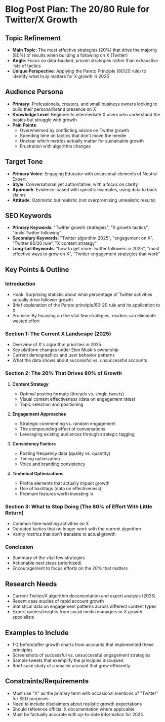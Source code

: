 # Blog Post Plan: The 20/80 Rule for Twitter/X Growth

## Topic Refinement
- **Main Topic**: The most effective strategies (20%) that drive the majority (80%) of results when building a following on X (Twitter)
- **Angle**: Focus on data-backed, proven strategies rather than exhaustive lists of tactics
- **Unique Perspective**: Applying the Pareto Principle (80/20 rule) to identify what truly matters for X growth in 2025

## Audience Persona
- **Primary**: Professionals, creators, and small business owners looking to build their personal/brand presence on X
- **Knowledge Level**: Beginner to intermediate X users who understand the basics but struggle with growth
- **Pain Points**: 
  - Overwhelmed by conflicting advice on Twitter growth
  - Spending time on tactics that don't move the needle
  - Unclear which metrics actually matter for sustainable growth
  - Frustration with algorithm changes

## Target Tone
- **Primary Voice**: Engaging Educator with occasional elements of Neutral Expert
- **Style**: Conversational yet authoritative, with a focus on clarity
- **Approach**: Evidence-based with specific examples, using data to back claims
- **Attitude**: Optimistic but realistic (not overpromising unrealistic results)

## SEO Keywords
- **Primary Keywords**: "Twitter growth strategies", "X growth tactics", "build Twitter following"
- **Secondary Keywords**: "Twitter algorithm 2025", "engagement on X", "Twitter 80/20 rule", "X content strategy"
- **Long-tail Keywords**: "how to get more Twitter followers in 2025", "most effective ways to grow on X", "Twitter engagement strategies that work"

## Key Points & Outline

### Introduction
- Hook: Surprising statistic about what percentage of Twitter activities actually drive follower growth
- Brief explanation of the Pareto principle/80-20 rule and its application to X
- Promise: By focusing on the vital few strategies, readers can eliminate wasted effort

### Section 1: The Current X Landscape (2025)
- Overview of X's algorithm priorities in 2025
- Key platform changes under Elon Musk's ownership
- Current demographics and user behavior patterns
- What the data shows about successful vs. unsuccessful accounts

### Section 2: The 20% That Drives 80% of Growth
1. **Content Strategy**
   - Optimal posting formats (threads vs. single tweets)
   - Visual content effectiveness (data on engagement rates)
   - Topic selection and positioning

2. **Engagement Approaches**
   - Strategic commenting vs. random engagement
   - The compounding effect of conversations
   - Leveraging existing audiences through strategic tagging

3. **Consistency Factors**
   - Posting frequency data (quality vs. quantity)
   - Timing optimization
   - Voice and branding consistency

4. **Technical Optimizations**
   - Profile elements that actually impact growth
   - Use of hashtags (data on effectiveness)
   - Premium features worth investing in

### Section 3: What to Stop Doing (The 80% of Effort With Little Return)
- Common time-wasting activities on X
- Outdated tactics that no longer work with the current algorithm
- Vanity metrics that don't translate to actual growth

### Conclusion
- Summary of the vital few strategies
- Actionable next steps (prioritized)
- Encouragement to focus efforts on the 20% that matters

## Research Needs
- Current Twitter/X algorithm documentation and expert analysis (2025)
- Recent case studies of rapid account growth
- Statistical data on engagement patterns across different content types
- Expert quotes/insights from social media managers or X growth specialists

## Examples to Include
- 1-2 before/after growth charts from accounts that implemented these principles
- Screenshots of successful vs. unsuccessful engagement strategies
- Sample tweets that exemplify the principles discussed
- Brief case study of a smaller account that grew efficiently

## Constraints/Requirements
- Must use "X" as the primary term with occasional mentions of "Twitter" for SEO purposes
- Need to include disclaimers about realistic growth expectations
- Should reference official X documentation where applicable
- Must be factually accurate with up-to-date information for 2025 